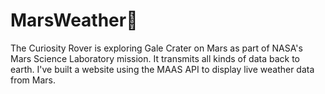 # MarsWeather🌠
The Curiosity Rover is exploring Gale Crater on Mars as part of NASA's Mars Science Laboratory mission. It transmits all kinds of data back to earth. I've built a website using the MAAS API to display live weather data from Mars.
